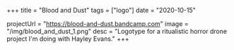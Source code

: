 +++
title = "Blood and Dust"
tags = ["logo"]
date = "2020-10-15"

projectUrl = "https://blood-and-dust.bandcamp.com"
image = "/img/blood_and_dust_1.png"
desc = "Logotype for a ritualistic horror drone project I'm doing with Hayley Evans."
+++
